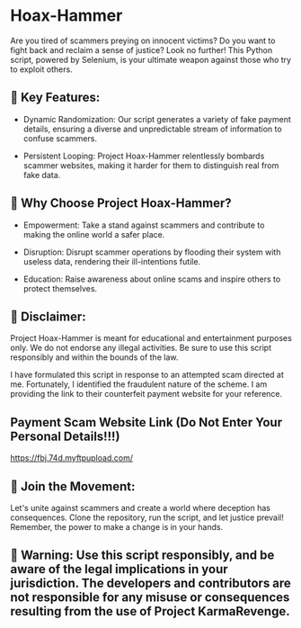 # Hoax-Hammer
Are you tired of scammers preying on innocent victims? Do you want to fight back and reclaim a sense of justice? Look no further! This Python script, powered by Selenium, is your ultimate weapon against those who try to exploit others.

## 🚀 Key Features:

- Dynamic Randomization: Our script generates a variety of fake payment details, ensuring a diverse and unpredictable stream of information to confuse scammers.

- Persistent Looping: Project Hoax-Hammer relentlessly bombards scammer websites, making it harder for them to distinguish real from fake data.

## 🌟 Why Choose Project Hoax-Hammer?

- Empowerment: Take a stand against scammers and contribute to making the online world a safer place.

- Disruption: Disrupt scammer operations by flooding their system with useless data, rendering their ill-intentions futile.

- Education: Raise awareness about online scams and inspire others to protect themselves.

## 🛑 Disclaimer:
Project Hoax-Hammer is meant for educational and entertainment purposes only. We do not endorse any illegal activities. Be sure to use this script responsibly and within the bounds of the law.

I have formulated this script in response to an attempted scam directed at me. Fortunately, I identified the fraudulent nature of the scheme. I am providing the link to their counterfeit payment website for your reference.

## Payment Scam Website Link (Do Not Enter Your Personal Details!!!)

https://fbj.74d.myftpupload.com/


## 🤝 Join the Movement:
Let's unite against scammers and create a world where deception has consequences. Clone the repository, run the script, and let justice prevail! Remember, the power to make a change is in your hands.

## 🚨 Warning: Use this script responsibly, and be aware of the legal implications in your jurisdiction. The developers and contributors are not responsible for any misuse or consequences resulting from the use of Project KarmaRevenge.
